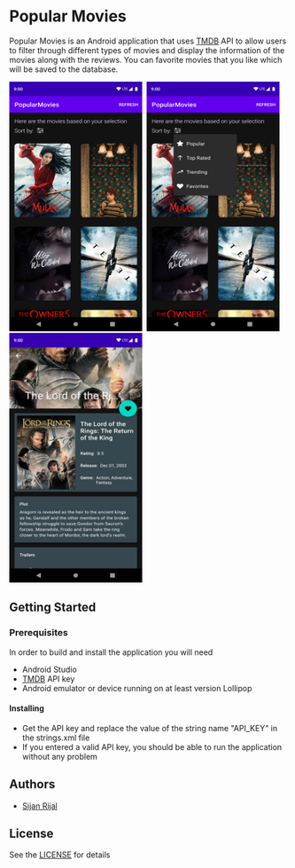 # Popular Movies
Popular Movies is an Android application that uses [TMDB](https://www.themoviedb.org/) API to allow users to filter through different types of movies and display the information of the movies along with the reviews. You can favorite movies that you like which will be saved to the database.

<img src ="https://github.com/sijanr/popular-movies/blob/main/screenshots/1.png" width="240" height="450">&nbsp;&nbsp;<img src ="https://github.com/sijanr/popular-movies/blob/main/screenshots/2.png?raw=true" width="240" height="450">&nbsp;&nbsp;<img src ="https://github.com/sijanr/popular-movies/blob/main/screenshots/3.png" width="240" height="450">

## Getting Started

### Prerequisites
In order to build and install the application you will need
* Android Studio
* [TMDB](https://www.themoviedb.org/) API key
* Android emulator or device running on at least version Lollipop

#### Installing
* Get the API key and replace the value of the string name "API_KEY" in the strings.xml file
* If you entered a valid API key, you should be able to run the application without any problem

## Authors
* [Sijan Rijal](https://github.com/sijanr)

## License
See the [LICENSE](/LICENSE) for details
